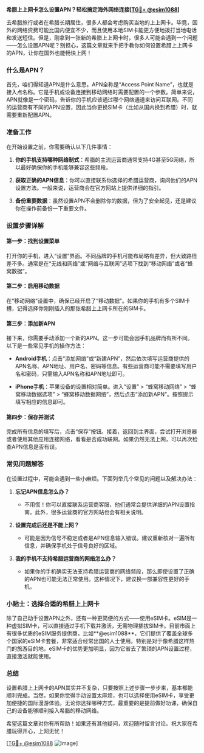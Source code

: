 **希腊上上网卡怎么设置APN？轻松搞定海外网络连接[[TG💪+ @esim1088](https://t.me/s/esim1088)]**

去希腊旅行或者在希腊长期居住，很多人都会考虑购买当地的上上网卡。毕竟，国外的网络资费可能比国内便宜不少，而且使用本地SIM卡能更方便地拨打当地电话和发送短信。但是，刚拿到一张新的希腊上上网卡时，很多人可能会遇到一个问题——怎么设置APN呢？别担心，这篇文章就来手把手教你如何设置希腊上上网卡的APN，让你在国外也能畅快上网！

### 什么是APN？

首先，咱们得知道APN是什么意思。APN全称是“Access Point Name”，也就是接入点名称。它是手机或设备连接到移动网络时需要配置的一个参数。简单来说，APN就像是一个密码，告诉你的手机应该通过哪个网络通道来访问互联网。不同的运营商有不同的APN设置，因此当你更换SIM卡（比如从国内换到希腊）时，就需要重新配置APN。

### 准备工作

在开始设置之前，你需要确认以下几件事情：

1. **你的手机支持哪种网络制式**：希腊的主流运营商通常支持4G甚至5G网络，所以最好确保你的手机能够兼容这些频段。
   
2. **获取正确的APN信息**：你可以直接联系你选择的希腊运营商，询问他们的APN设置方法。一般来说，运营商会在官方网站上提供详细的指引。

3. **备份重要数据**：虽然设置APN不会删除你的数据，但为了安全起见，还是建议你在操作前备份一下重要文件。

### 设置步骤详解

#### 第一步：找到设置菜单

打开你的手机，进入“设置”界面。不同品牌的手机可能布局略有差异，但大致路径差不多。通常是在“无线和网络”或“网络与互联网”选项下找到“移动网络”或者“蜂窝数据”。

#### 第二步：启用移动数据

在“移动网络”设置中，确保已经开启了“移动数据”。如果你的手机有多个SIM卡槽，记得选择你刚刚插入的那张希腊上上网卡所在的SIM卡。

#### 第三步：添加新APN

接下来，你需要手动添加一个新的APN。这一步可能会因手机品牌而有所不同。以下是一些常见手机的操作方法：

- **Android手机**：点击“添加网络”或“新建APN”，然后依次填写运营商提供的APN名称、APN地址、用户名、密码等信息。有些运营商可能不需要填写用户名和密码，只需输入APN名称和APN地址即可。
  
- **iPhone手机**：苹果设备的设置相对简单。进入“设置” > “蜂窝移动网络” > “蜂窝移动数据选项” > “蜂窝移动数据网络”，然后点击“添加新APN”。按照提示填写相应的信息即可。

#### 第四步：保存并测试

完成所有信息的填写后，点击“保存”按钮。接着，返回到主界面，尝试打开浏览器或者使用其他应用连接网络，看看是否成功联网。如果仍然无法上网，可以再次检查APN信息是否有误。

### 常见问题解答

在设置过程中，可能会遇到一些小麻烦。下面列举几个常见的问题以及解决办法：

1. **忘记APN信息怎么办？**
   - 不用慌！你可以直接联系运营商客服，他们通常会提供详细的APN设置指南。此外，很多运营商的官方网站也会有相关说明。

2. **设置完成后还是不能上网？**
   - 可能是因为信号不稳定或者是APN信息输入错误。建议重新核对一遍所有信息，并确保手机处于信号良好的区域。

3. **我的手机不支持希腊运营商的网络怎么办？**
   - 如果你的手机确实无法支持希腊运营商的网络频段，那么即使设置了正确的APN也可能无法正常使用。这种情况下，建议换一部兼容性更好的手机。

### 小贴士：选择合适的希腊上上网卡

除了自己动手设置APN之外，还有一种更简便的方式——使用eSIM卡。eSIM是一种虚拟SIM卡，可以直接通过手机下载并激活，无需物理插拔SIM卡。目前市面上有很多优质的eSIM服务提供商，比如**@esim1088**，它们提供了覆盖全球多个国家的eSIM卡套餐，非常适合经常出国的人士使用。特别是对于像希腊这样热门的旅游目的地，eSIM卡的优势更加明显，因为它省去了繁琐的APN设置过程，直接激活就能使用。

### 总结

设置希腊上上网卡的APN其实并不复杂，只要按照上述步骤一步步来，基本都能顺利完成。当然，如果你觉得手动设置太麻烦，也可以选择使用eSIM卡，享受更加便捷的国际漫游体验。无论你选择哪种方式，最重要的是提前做好功课，确保自己的设备能够顺利接入希腊的移动网络。

希望这篇文章对你有所帮助！如果还有其他疑问，欢迎随时留言讨论。祝大家在希腊玩得开心，上网无忧！

[[TG💪+ @esim1088](https://t.me/s/esim1088) ![Image](https://i.postimg.cc/4NQfJmqS/Snipaste-2025-05-13-00-14-12.png)]